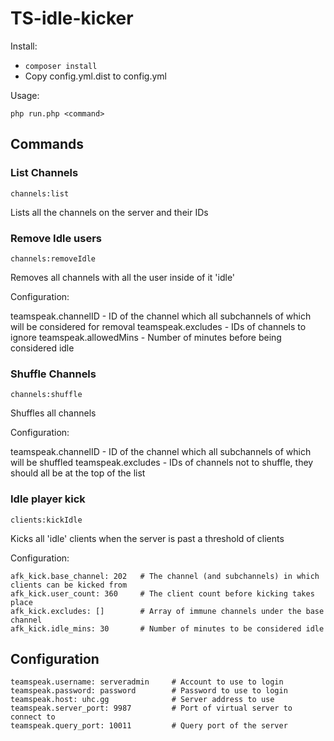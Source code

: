 TS-idle-kicker
==============

Install:

- `composer install`
- Copy config.yml.dist to config.yml

Usage:

`php run.php <command>`

Commands
--------

### List Channels

`channels:list`

Lists all the channels on the server and their IDs

### Remove Idle users

`channels:removeIdle`

Removes all channels with all the user inside of it 'idle'

Configuration:

teamspeak.channelID - ID of the channel which all subchannels of which will be considered for removal
teamspeak.excludes - IDs of channels to ignore
teamspeak.allowedMins - Number of minutes before being considered idle

### Shuffle Channels

`channels:shuffle`

Shuffles all channels

Configuration:

teamspeak.channelID - ID of the channel which all subchannels of which will be shuffled
teamspeak.excludes - IDs of channels not to shuffle, they should all be at the top of the list

### Idle player kick

`clients:kickIdle`

Kicks all 'idle' clients when the server is past a threshold of clients

Configuration:

    afk_kick.base_channel: 202   # The channel (and subchannels) in which clients can be kicked from
    afk_kick.user_count: 360     # The client count before kicking takes place
    afk_kick.excludes: []        # Array of immune channels under the base channel
    afk_kick.idle_mins: 30       # Number of minutes to be considered idle

Configuration
-------------

    teamspeak.username: serveradmin     # Account to use to login
    teamspeak.password: password        # Password to use to login
    teamspeak.host: uhc.gg              # Server address to use
    teamspeak.server_port: 9987         # Port of virtual server to connect to
    teamspeak.query_port: 10011         # Query port of the server